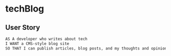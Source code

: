 # techBlog

## User Story

```md
AS A developer who writes about tech
I WANT a CMS-style blog site
SO THAT I can publish articles, blog posts, and my thoughts and opinions
```
